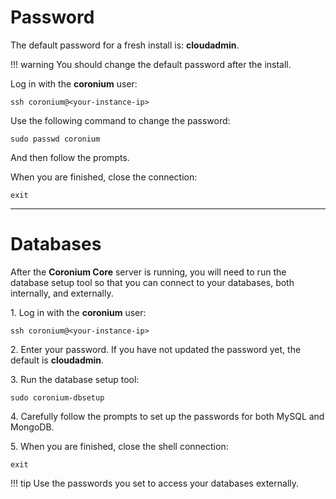 # Password

The default password for a fresh install is: __cloudadmin__.

!!! warning
    You should change the default password after the install.
    
Log in with the __coronium__ user:

```
ssh coronium@<your-instance-ip>
```

Use the following command to change the password:

```
sudo passwd coronium
```

And then follow the prompts.

When you are finished, close the connection:

```
exit
```

---

# Databases

After the __Coronium Core__ server is running, you will need to run the database setup tool so that you can connect to your databases, both internally, and externally.

1\. Log in with the __coronium__ user:

```
ssh coronium@<your-instance-ip>
```

2\. Enter your password. If you have not updated the password yet, the default is __cloudadmin__.

3\. Run the database setup tool:

```
sudo coronium-dbsetup
```

4\. Carefully follow the prompts to set up the passwords for both MySQL and MongoDB.

5\. When you are finished, close the shell connection:

```
exit
```

!!! tip
    Use the passwords you set to access your databases externally.